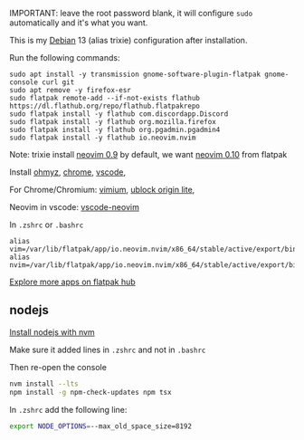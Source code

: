 IMPORTANT: leave the root password blank, it will configure `sudo` automatically and it's what you want. 

This is my [Debian](https://www.debian.org/devel/debian-installer/) 13 (alias trixie) configuration after installation.

Run the following commands:

```
sudo apt install -y transmission gnome-software-plugin-flatpak gnome-console curl git
sudo apt remove -y firefox-esr
sudo flatpak remote-add --if-not-exists flathub https://dl.flathub.org/repo/flathub.flatpakrepo
sudo flatpak install -y flathub com.discordapp.Discord
sudo flatpak install -y flathub org.mozilla.firefox
sudo flatpak install -y flathub org.pgadmin.pgadmin4
sudo flatpak install -y flathub io.neovim.nvim
```

Note: trixie install [neovim 0.9](https://packages.debian.org/en/trixie/neovim) by default, we want [neovim 0.10](https://flathub.org/apps/io.neovim.nvim) from flatpak

Install 
[ohmyz](https://ohmyz.sh/),
[chrome](https://www.google.com/chrome/dr/download/), 
[vscode](https://code.visualstudio.com/),

For Chrome/Chromium: 
[vimium](https://chromewebstore.google.com/detail/vimium/dbepggeogbaibhgnhhndojpepiihcmeb), 
[ublock origin lite](https://chromewebstore.google.com/detail/ublock-origin-lite/ddkjiahejlhfcafbddmgiahcphecmpfh),

Neovim in vscode:
[vscode-neovim](https://marketplace.visualstudio.com/items?itemName=asvetliakov.vscode-neovim) 

In `.zshrc` or `.bashrc`
```
alias vim=/var/lib/flatpak/app/io.neovim.nvim/x86_64/stable/active/export/bin/io.neovim.nvim
alias nvim=/var/lib/flatpak/app/io.neovim.nvim/x86_64/stable/active/export/bin/io.neovim.nvim
```

[Explore more apps on flatpak hub](https://flathub.org/?category=popular)

## nodejs

[Install nodejs with nvm](https://github.com/nvm-sh/nvm#install--update-script)

Make sure it added lines in `.zshrc` and not in `.bashrc`

Then re-open the console

```bash
nvm install --lts
npm install -g npm-check-updates npm tsx
```


In `.zshrc` add the following line:
```bash
export NODE_OPTIONS=--max_old_space_size=8192
```
